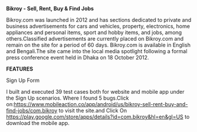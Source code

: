 **Bikroy - Sell, Rent, Buy & Find Jobs**

Bikroy.com was launched in 2012 and has sections dedicated to private and business advertisements for cars and vehicles, property, electronics, home appliances and personal items, sport and hobby items, and jobs, among others.Classified advertisements are currently placed on Bikroy.com and remain on the site for a period of 60 days. Bikroy.com is available in English and Bengali.The site came into the local media spotlight following a formal press conference event held in Dhaka on 18 October 2012. 

**FEATURES**

Sign Up Form

I built and executed 39 test cases both for website and mobile app under the Sign Up scenarios. Where I found 5 bugs.Click on:https://www.mobileaction.co/app/android/us/bikroy-sell-rent-buy-and-find-jobs/com.bikroy  to visit the site.and Click On https://play.google.com/store/apps/details?id=com.bikroy&hl=en&gl=US to download the mobile app.

